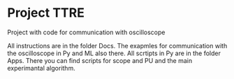 # Project TTRE
 Project with code for communication with oscilloscope 

All instructions are in the folder Docs. The exapmles for communication with the oscilloscope in Py and ML also there. 
All scrtipts in Py are in the folder Apps. There you can find scripts for scope and PU and the main experimantal algorithm. 
